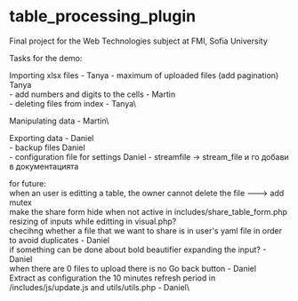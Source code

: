 # table_processing_plugin
Final project for the Web Technologies subject at FMI, Sofia University

Tasks for the demo:

Importing xlsx files - Tanya
	- maximum of uploaded files (add pagination) Tanya\
	- add numbers and digits to the cells - Martin\
	- deleting files from index - Tanya\
	
Manipulating data - Martin\

Exporting data - Daniel\
	- backup files Daniel\
	- configuration file for settings Daniel
	- streamfile -> stream_file и го добави в документацията

for future:\
when an user is editting a table, the owner cannot delete the file ---> add mutex\
make the share form hide when not active in includes/share_table_form.php\
resizing of inputs while editting in visual.php?\
checihng whether a file that we want to share is in user's yaml file in order to avoid duplicates - Daniel\
if something can be done about bold beautifier expanding the input? - Daniel \
when there are 0 files to upload there is no Go back button - Daniel\
Extract as configuration the 10 minutes refresh period in /includes/js/update.js and utils/utils.php - Daniel\

